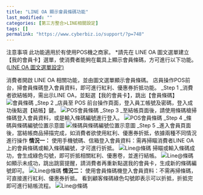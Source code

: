 ```yaml
---
title: "LINE OA 顯示會員條碼功能"
last_modified: ""
categories: [第三方整合>LINE相關設定]
tags: []
permalink: "https://www.cyberbiz.io/support/?p=748"
---
```


注意事項 此功能適用於有使用POS機之商家。 *請先在 LINE OA
圖文選單建立【我的會員卡】選單，使消費者能夠在載具上顯示會員條碼，方可進行以下功能。([LINE OA
圖文選單設定)](https://www.cyberbiz.io/support/?p=855)

消費者開啟 LINE OA 相關功能，並由圖文選單顯示會員條碼。 店員操作POS前台，掃會員條碼登入會員資料，即可進行紅利、優惠券折抵功能。 _Step 1
_消費者欲結帳時，需出示LINE OA，並點選【我的會員卡】，跳出【會員條碼】
![會員條碼](https://www.cyberbiz.co/support/wp-content/uploads/2019/03/LINE-member-1.png) _Step 2 _店員至 POS 前台操作頁面，登入員工帳號及密碼，登入成功後點選【結帳】鍵。
![POS會員條碼](https://www.cyberbiz.co/support/wp-content/uploads/2019/03/LINE-member-2.png) _Step 3 _至結帳頁面後，請使用條碼槍掃條碼登入會員資料，或是輸入條碼編號進行登入。
![POS會員條碼](https://www.cyberbiz.co/support/wp-content/uploads/2019/03/LINE-member-3.png) _Step 4 _條碼與條碼編號位置示意圖
![條碼與條碼編號位置示意圖](https://www.cyberbiz.co/support/wp-content/uploads/2019/03/LINE-member-4.png) _Step 5
_進入會員頁面後，當結帳商品掃描完成，如消費者欲使用紅利、優惠券折抵，依據兩種不同情況進行操作 **情況一：**
使用手機號碼、信箱登入會員資料：需再掃瞄消費者LINE OA上的會員條碼或輸入條碼編號，才可進行折抵。
![Line@條碼](https://www.cyberbiz.co/support/wp-content/uploads/2019/03/LINE-member-5-1.png) 掃瞄或輸入條碼成功，會生成綠色勾號，即可折抵相關紅利、優惠卷，並進行結帳。
![Line@條碼](https://www.cyberbiz.co/support/wp-content/uploads/2019/03/LINE-member-6.png) 如顯示未成功，跳出跳窗提醒，請消費者再重新點選我的會員卡，生成新的條碼編號即可。
![Line@條碼](https://www.cyberbiz.co/support/wp-content/uploads/2019/03/LINE-member-7.png) **情況二：** 使用會員條碼機登入會員資料：不需再掃條碼，可直接進行紅利、優惠券折抵。
看到顧客條碼綠色勾號即表示可以折抵，折抵完即可進行結帳流程。 ![Line@條碼](https://www.cyberbiz.co/support/wp-content/uploads/2019/03/LINE-member-8.png)

